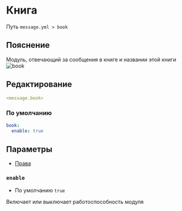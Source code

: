 # Книга
Путь `message.yml > book`

## Пояснение
Модуль, отвечающий за сообщения в книге и названии этой книги
![book](/book.gif)

## Редактирование
```yaml
<message.book>
```

### По умолчанию
```yaml
book:
  enable: true
```

## Параметры

- [Права](/ru/permission/message/book/)

### `enable`
- По умолчанию `true`

Включает или выключает работоспособность модуля